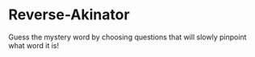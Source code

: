 # Reverse-Akinator
Guess the mystery word by choosing questions that will slowly pinpoint what word it is!

